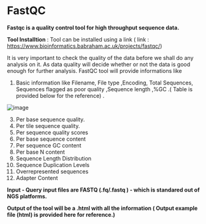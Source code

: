 # FastQC

**Fastqc is a quality control tool for high throughput sequence data.**

**Tool Installtion** : Tool can be installed using a link  ( link : https://www.bioinformatics.babraham.ac.uk/projects/fastqc/) 

It is very important to check the quality of the data before we shall do any analysis on it. As data quality will decide whether or not the data is good enough for further analysis.
FastQC tool will provide informations like 

1. Basic information like Filename, File type ,Encoding, Total Sequences, Sequences flagged as poor quality ,Sequence length ,%GC .( Table is provided below for the reference) .

![image](https://github.com/user-attachments/assets/5c491237-54f9-42c8-acc5-424571a2e20d)

3. Per base sequence quality.
4. Per tile sequence quality.
5. Per sequence quality scores
6. Per base sequence content
7. Per sequence GC content
8. Per base N content
9. Sequence Length Distribution
10. Sequence Duplication Levels
11. Overrepresented sequences
12. Adapter Content

**Input - Query input files are FASTQ (.fq/.fastq ) - which is standared out of NGS platforms.**

**Output of the tool will be a .html with all the information ( Output example file (html) is provided here for reference.)**
